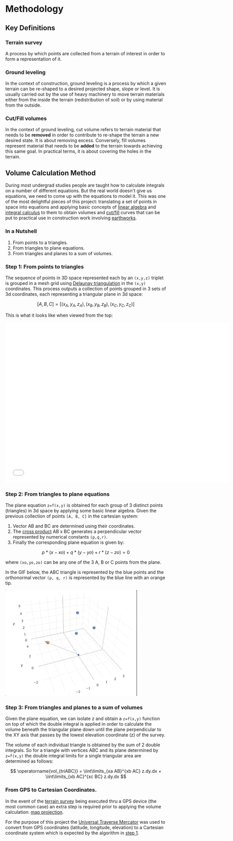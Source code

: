 # Methodology

## Key Definitions

### Terrain survey
A process by which points are collected from a terrain of interest in order to form a representation of it.

### Ground leveling
In the context of construction, ground leveling is a process by which a given terrain can be re-shaped to a desired projected shape, slope or level. It is usually carried out by the use of heavy machinery to move terrain materials either from the inside the terrain (redistribution of soil) or by using material from the outside.

### Cut/Fill volumes
In the context of ground leveling, cut volume refers to terrain material that needs to be **removed** in order to contribute to re-shape the terrain a new desired state. It is about removing excess. Conversely, fill volumes represent material that needs to be **added** to the terrain towards achieving this same goal. In practical terms, it is about covering the holes in the terrain.

## Volume Calculation Method

During most undergrad studies people are taught how to calculate integrals on a number of different equations. But the real world doesn't give us equations, we need to come up with the equations to model it. This was one of the most delightful pieces of this project: translating a set of points in space into equations and applying basic concepts of [linear algebra](https://en.wikipedia.org/wiki/Linear_algebra) and [integral calculus](https://en.wikipedia.org/wiki/Integral) to them to obtain volumes and [cut/fill](https://en.wikipedia.org/wiki/Cut_and_fill) curves that can be put to practical use in construction work involving [earthworks](https://en.wikipedia.org/wiki/Earthworks_(engineering)).

### In a Nutshell
1. From points to a triangles.
2. From triangles to plane equations.
3. From triangles and planes to a sum of volumes.

### Step 1: From points to triangles
The sequence of points in 3D space represented each by an `(x,y,z)` triplet is grouped in a mesh grid using [Delaunay triangulation](https://en.wikipedia.org/wiki/Delaunay_triangulation) in the `(x,y)` coordinates. This process outputs a collection of points grouped in 3 sets of 3d coordinates, each representing a triangular plane in 3d space:  

$$
[A,B,C] = [(x_A,y_A,z_A), (x_B,y_B,z_B), (x_C,y_C,z_C)]
$$

This is what it looks like when viewed from the top:  

<iframe width=700, height=500 frameBorder=0 src="../img/mesh.html"></iframe>

### Step 2: From triangles to plane equations
The plane equation `z=f(x,y)` is obtained for each group of 3 distinct points (triangles) in 3d space by applying some basic linear algebra. Given the previous collection of points `[A, B, C]` in the cartesian system:

1. Vector AB and BC are determined using their coordinates.
2. The [cross product](https://en.wikipedia.org/wiki/Cross_product) AB x BC generates a perpendicular vector represented by numerical constants `(p,q,r)`.
3. Finally the corresponding plane equation is given by:  

$$
p*(x-xo) + q*(y-yo) + r*(z-zo) = 0
$$

where `(xo,yo,zo)` can be any one of the 3 A, B or C points from the plane.

In the GIF below, the ABC triangle is represented by the blue points and the orthonormal vector `(p, q, r)` is represented by the blue line with an orange tip.

![Triangle ABC and normal vector](img/TriangleABC_NormalVector.gif)

### Step 3: From triangles and planes to a sum of volumes
Given the plane equation, we can isolate z and obtain a `z=f(x,y)` function on top of which the double integral is applied in order to calculate the volume beneath the triangular plane down until the plane perpendicular to the XY axis that passes by the lowest elevation coordinate (z) of the survey.  

The volume of each individual triangle is obtained by the sum of 2 double integrals. So for a triangle with vertices ABC and its plane determined by `z=f(x,y)` the double integral limits for a single triangular area are determined as follows:

$$
\operatorname{vol_{triABC}} = \iint\limits_{xa AB}^{xb AC} z.dy.dx + \iint\limits_{xb AC}^{xc BC} z.dy.dx
$$

### From GPS to Cartesian Coordinates.
In the event of the [terrain survey](###-Terrain-survey) being executed thru a GPS device (the most common case) an extra step is required prior to applying the volume calculation: [map projection](https://en.wikipedia.org/wiki/Map_projection).

For the purpose of this project the [Universal Traverse Mercator](https://en.wikipedia.org/wiki/Universal_Transverse_Mercator_coordinate_system) was used to convert from GPS coordinates (latitude, longitude, elevation) to a Cartesian coordinate system which is expected by the algorithm in [step 1](###-Step-1:-From-points-to-triangles).
